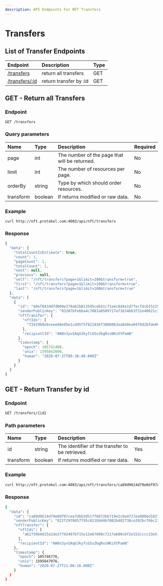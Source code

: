 ```yaml
---
description: API Endpoints For NFT Transfers
---
```


# Transfers

## List of Transfer Endpoints

| Endpoint | Description | Type |
| :--- | :--- | :--- |
| [/transfers](https://docs.protokol.com/nft/nft-base-api/transfers#get-return-all-transfers) | return all transfers | GET |
| [/transfers/:id](https://docs.protokol.com/nft/nft-base-api/transfers#get-return-transfer-by-id) | return transfer by :id | GET |

## GET - Return all Transfers

### Endpoint

```text
GET /transfers
```

### **Query parameters**

| **Name** | Type | Description | Required |
| :--- | :--- | :--- | :--- |
| page | int | The number of the page that will be returned. | No |
| limit | int  | The number of resources per page. | No |
| orderBy | string | Type by which should order resources. | No |
| transform | boolean | If returns modified or raw data. | No |

### Example

```text
curl http://nft.protokol.com:4003/api/nft/transfers
```

### Response

```javascript
{
  "meta": {
    "totalCountIsEstimate": true,
    "count": 1,
    "pageCount": 1,
    "totalCount": 1,
    "next": null,
    "previous": null,
    "self": "/nft/transfers?page=1&limit=100&transform=true",
    "first": "/nft/transfers?page=1&limit=100&transform=true",
    "last": "/nft/transfers?page=1&limit=100&transform=true"
  },
  "data": [
    {
      "id": "68ef043ddfd009e378a62b813595ceb41c71a4c8d4a1d7fecf4cb15229acdede",
      "senderPublicKey": "03287bfebba4c7881a0509717e71b34b63f31e40021c321f89ae04f84be6d6ac37",
      "nftTransfer": {
        "nftIds": [
          "f2429b0e9ceee60e95e1cd45f5f821016f3806063ea848ea94f0d2bfde06245b"
        ],
        "recipientId": "AW8n3yvSAqUJkyfcG5u3bgRxsNKzXYPamN"
      },
      "timestamp": {
        "epoch": 105741400,
        "unix": 1595842600,
        "human": "2020-07-27T09:36:40.000Z"
      }
    }
  ]
}
```

## GET - Return Transfer by id

### Endpoint

```bash
GET /transfers/{id}
```

### Path parameters

| Name | Type | Description | Required |
| :--- | :--- | :--- | :--- |
| id | string | The identifier of the transfer to be retrieved. | Yes |
| transform | boolean | If returns modified or raw data. | No |

### Example

```bash
curl http://nft.protokol.com:4003/api/nft/transfers/ca89d9614d79e0df97cee7dbb3d517f6872bb719e2c0a4727ea980ed18274411
```

### Response

```bash
{
  "data": {
    "id": "ca89d9614d79e0df97cee7dbb3d517f6872bb719e2c0a4727ea980ed18274411",
    "senderPublicKey": "022f2978d57f95c021b9d4bf082b482738ce392bcf6bc213710e7a21504cfeb5a0",
    "nftTransfer": {
      "nftIds": [
        "a6273964d15a1de37792497bf15e12e67898c7217a680cbf2e152cccc33e5182"
      ],
      "recipientId": "AW8n3yvSAqUJkyfcG5u3bgRxsNKzXYPamN"
    },
    "timestamp": {
      "epoch": 105746776,
      "unix": 1595847976,
      "human": "2020-07-27T11:06:16.000Z"
    }
  }
}
```

